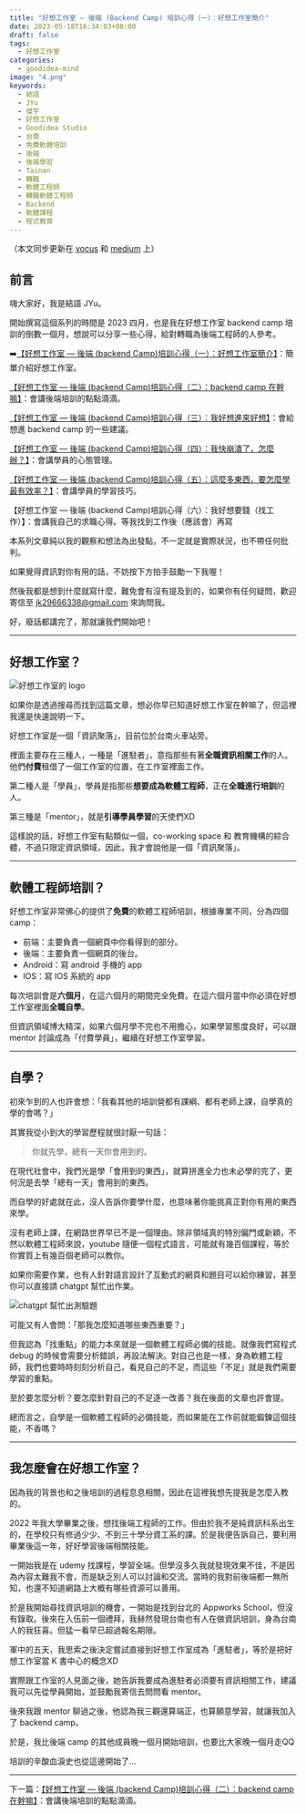```yaml
---
title: "好想工作室 — 後端 (Backend Camp) 培訓心得（一）：好想工作室簡介"
date: 2023-05-18T16:34:03+08:00
draft: false
tags:
  - 好想工作室 
categories:
  - goodidea-mind 
image: "4.png"
keywords:
  - 結語
  - JYu
  - 傑宇
  - 好想工作室
  - Goodidea Studio
  - 台南
  - 免費軟體培訓
  - 後端
  - 後端學習
  - Tainan
  - 轉職
  - 軟體工程師
  - 轉職軟體工程師
  - Backend
  - 軟體課程
  - 程式教育
---
```


（本文同步更新在 [vocus](https://vocus.cc/article/64282945fd89780001119de4) 和 [medium](https://jyu1999.medium.com/%E5%A5%BD%E6%83%B3%E5%B7%A5%E4%BD%9C%E5%AE%A4-%E5%BE%8C%E7%AB%AF-backend-camp-%E5%9F%B9%E8%A8%93%E5%BF%83%E5%BE%97-%E4%B8%80-%E5%A5%BD%E6%83%B3%E5%B7%A5%E4%BD%9C%E5%AE%A4%E7%B0%A1%E4%BB%8B-e484bb7993f2) 上）

## 前言
嗨大家好，我是結語 JYu。

開始撰寫這個系列的時間是 2023 四月，也是我在好想工作室 backend camp 培訓的倒數一個月，想說可以分享一些心得，給對轉職為後端工程師的人參考。

➡️[【好想工作室 — 後端 (backend Camp)培訓心得（一）：好想工作室簡介】](https://jyu1999.com/post/goodidea-mind-1/)：簡單介紹好想工作室。

[【好想工作室 — 後端 (backend Camp)培訓心得（二）：backend camp 在幹嘛】](https://jyu1999.com/post/goodidea-mind-2/)：會講後端培訓的點點滴滴。

[【好想工作室 — 後端 (backend Camp)培訓心得（三）：我好想進來好想】](https://jyu1999.com/post/goodidea-mind-3/)：會給想進 backend camp 的一些建議。

[【好想工作室 — 後端 (backend Camp)培訓心得（四）：我快崩潰了，怎麼辦？】](https://jyu1999.com/post/goodidea-mind-4/)：會講學員的心態管理。

[【好想工作室 — 後端 (backend Camp)培訓心得（五）：這麼多東西，要怎麼學最有效率？】](https://jyu1999.com/post/goodidea-mind-5/)：會講學員的學習技巧。

【好想工作室 — 後端 (backend Camp)培訓心得（六）：我好想要錢（找工作）】：會講我自己的求職心得。等我找到工作後（應該會）再寫

本系列文章純以我的觀察和想法為出發點，不一定就是實際狀況，也不帶任何批判。

如果覺得資訊對你有用的話，不妨按下方拍手鼓勵一下我喔！

然後我都是想到什麼就寫什麼，難免會有沒有提及到的，如果你有任何疑問，歡迎寄信至 jk29666338@gmail.com 來詢問我。

好，廢話都講完了，那就讓我們開始吧！

---

## 好想工作室？
![好想工作室的 logo](1.webp)

如果你是透過搜尋而找到這篇文章，想必你早已知道好想工作室在幹嘛了，但這裡我還是快速說明一下。

好想工作室是一個「資訊聚落」，目前位於台南火車站旁。

裡面主要存在三種人，一種是「進駐者」，意指那些有著**全職資訊相關工作**的人。他們**付費**租借了一個工作室的位置，在工作室裡面工作。

第二種人是「學員」，學員是指那些**想要成為軟體工程師**，正在**全職進行培訓**的人。

第三種是「mentor」，就是**引導學員學習**的天使們XD

這樣說的話，好想工作室有點類似一個，co-working space 和 教育機構的綜合體，不過只限定資訊領域，因此，我才會說他是一個「資訊聚落」。

---

## 軟體工程師培訓？

好想工作室非常佛心的提供了**免費**的軟體工程師培訓，根據專業不同，分為四個 camp：

- 前端：主要負責一個網頁中你看得到的部分。
- 後端：主要負責一個網頁的後台。
- Android：寫 android 手機的 app
- IOS：寫 IOS 系統的 app

每次培訓會是**六個月**，在這六個月的期間完全免費。在這六個月當中你必須在好想工作室裡面**全職自學**。

但資訊領域博大精深，如果六個月學不完也不用擔心，如果學習態度良好，可以跟 mentor 討論成為「付費學員」，繼續在好想工作室學習。

---

## 自學？

初來乍到的人也許會想：「我看其他的培訓營都有課綱、都有老師上課，自學真的學的會嗎？」

其實我從小到大的學習歷程就很討厭一句話：

> 你就先學，總有一天你會用到的。

在現代社會中，我們光是學「會用到的東西」，就算拼進全力也未必學的完了，更何況是去學「總有一天」會用到的東西。

而自學的好處就在此，沒人告訴你要學什麼，也意味著你能挑真正對你有用的東西來學。

沒有老師上課，在網路世界早已不是一個理由。除非領域真的特別偏門或新穎，不然以軟體工程師來說，youtube 隨便一個程式語言，可能就有幾百個課程，等於你實質上有幾百個老師可以教你。

如果你需要作業，也有人針對語言設計了互動式的網頁和題目可以給你練習，甚至你可以直接請 chatgpt 幫忙出作業。

![chatgpt 幫忙出測驗題](2.webp)

可能又有人會問：「那我怎麼知道哪些東西重要？」

但我認為「找重點」的能力本來就是一個軟體工程師必備的技能。就像我們寫程式 debug 的時候會需要分析錯誤，再設法解決。對自己也是一樣，身為軟體工程師，我們也要時時刻刻分析自己，看見自己的不足，而這些「不足」就是我們需要學習的重點。

至於要怎麼分析？要怎麼針對自己的不足逐一改善？我在後面的文章也許會提。

總而言之，自學是一個軟體工程師的必備技能，而如果能在工作前就能鍛鍊這個技能，不香嗎？

---

## 我怎麼會在好想工作室？

因為我的背景也和之後培訓的過程息息相關，因此在這裡我想先提我是怎麼入教的。

2022 年我大學畢業之後，想找後端工程師的工作。但由於我不是純資訊科系出生的，在學校只有修過少少、不到三十學分資工系的課。於是我便告訴自己，要利用畢業後這一年，好好學習後端相關技能。

一開始我是在 udemy 找課程，學習全端。但學沒多久我就發現效果不佳，不是因為內容太難我不會，而是缺乏別人可以討論和交流。當時的我對前後端都一無所知，也還不知道網路上大概有哪些資源可以善用。

於是我開始尋找資訊培訓的機會，一開始是找到台北的 Appworks School，但沒有錄取。後來在入伍前一個禮拜，我赫然發現台南也有人在做資訊培訓，身為台南人的我狂喜。但猛一看早已超過報名期限。

軍中的五天，我思索之後決定嘗試直接到好想工作室成為「進駐者」，等於是把好想工作室當 K 書中心的概念XD

實際跟工作室的人見面之後，她告訴我要成為進駐者必須要有資訊相關工作，建議我可以先從學員開始，並鼓勵我寄信去問問看 mentor。

後來我跟 mentor 聊過之後，他認為我三觀還算端正，也算願意學習，就讓我加入了 backend camp。

於是，我比後端 camp 的其他成員晚一個月開始培訓，也要比大家晚一個月走QQ

培訓的辛酸血淚史也從這邊開始了…

---

下一篇：[【好想工作室 — 後端 (backend Camp)培訓心得（二）：backend camp 在幹嘛】](https://jyu1999.com/post/goodidea-mind-2/)：會講後端培訓的點點滴滴。